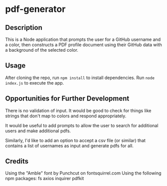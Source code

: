 # pdf-generator

## Description

This is a Node application that prompts the user for a GitHub username and a color, then constructs a PDF profile document using their GitHub data with a background of the selected color.

## Usage

After cloning the repo, run `npm install` to install dependencies.
Run `node index.js` to execute the app.

## Opportunities for Further Development

There is no validation of input.  It would be good to check for things like strings that don't map to colors and respond appropriately.

It would be useful to add prompts to allow the user to search for additional users and make additional pdfs.

Similarly, I'd like to add an option to accept a csv file (or similar) that contains a list of usernames as input and generate pdfs for all.

## Credits

Using the "Amble" font by Punchcut on fontsquirrel.com
Using the following npm packages:
fs
axios
inquirer
pdfkit
